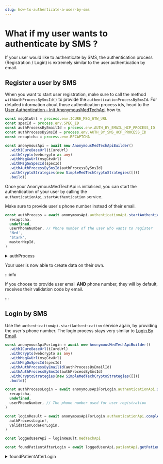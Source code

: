 ```yaml
---
slug: how-to-authenticate-a-user-by-sms
---
```

# What if my user wants to authenticate by SMS ?

If your user would like to authenticate by SMS, the authentication process (Registration / Login) is extremely similar to the user authentication by email.

## Register a user by SMS
When you want to start user registration, make sure to call the method `withAuthProcessBySmsId()` to provide the 
`authenticationProcessBySmsId`. For detailed information about those authentication process ids, head to 
the [User Authentication - Init AnonymousMedTechApi](/{{sdk}}/how-to/how-to-authenticate-a-user/how-to-authenticate-a-user#init-anonymousmedtechapi) how to.

<!-- file://code-samples/{{sdk}}/how-to/authenticate-user-by-sms/index.mts snippet:Instantiate AnonymousMedTech API-->
```typescript
const msgGtwUrl = process.env.ICURE_MSG_GTW_URL
const specId = process.env.SPEC_ID
const authProcessByEmailId = process.env.AUTH_BY_EMAIL_HCP_PROCESS_ID
const authProcessBySmsId = process.env.AUTH_BY_SMS_HCP_PROCESS_ID
const recaptcha = process.env.RECAPTCHA

const anonymousApi = await new AnonymousMedTechApiBuilder()
  .withICureBaseUrl(iCureUrl)
  .withCrypto(webcrypto as any)
  .withMsgGwUrl(msgGtwUrl)
  .withMsgGwSpecId(specId)
  .withAuthProcessBySmsId(authProcessBySmsId)
  .withCryptoStrategies(new SimpleMedTechCryptoStrategies([]))
  .build()
```

Once your AnonymousMedTechApi is initialised, you can start the authentication of your user by calling the 
`authenticationApi.startAuthentication` service. 

Make sure to provide user's phone number instead of their email. 

<!-- file://code-samples/{{sdk}}/how-to/authenticate-user-by-sms/index.mts snippet:Start Authentication Process By SMS-->
```typescript
const authProcess = await anonymousApi.authenticationApi.startAuthentication(
  recaptcha,
  undefined,
  userPhoneNumber, // Phone number of the user who wants to register
  'Ned',
  'Stark',
  masterHcpId,
)
```
<!-- output://code-samples/{{sdk}}/how-to/authenticate-user-by-sms/authProcess.txt -->
<details>
<summary>authProcess</summary>

```json
{
  "requestId": "f238b4eb-6389-439f-a966-dc4384fa8c8d",
  "login": "+32778028653",
  "bypassTokenCheck": false
}
```
</details>

Your user is now able to create data on their own. 

:::info

If you choose to provide user email **AND** phone number, they will by default, receives their validation code by email.

:::

## Login by SMS
Use the `authenticationApi.startAuthentication` service again, by providing the user's phone number. The login process 
stays very similar to [Login By Email](/{{sdk}}/how-to/how-to-authenticate-a-user/how-to-authenticate-a-user#regenerate-the-credentials-for-a-user). 

<!-- file://code-samples/{{sdk}}/how-to/authenticate-user-by-sms/index.mts snippet:Login by SMS-->
```typescript
const anonymousApiForLogin = await new AnonymousMedTechApiBuilder()
  .withICureBaseUrl(iCureUrl)
  .withCrypto(webcrypto as any)
  .withMsgGwUrl(msgGtwUrl)
  .withMsgGwSpecId(specId)
  .withAuthProcessByEmailId(authProcessByEmailId)
  .withAuthProcessBySmsId(authProcessBySmsId)
  .withCryptoStrategies(new SimpleMedTechCryptoStrategies([]))
  .build()

const authProcessLogin = await anonymousApiForLogin.authenticationApi.startAuthentication(
  recaptcha,
  undefined,
  userPhoneNumber, // The phone number used for user registration
)
```

<!-- file://code-samples/{{sdk}}/how-to/authenticate-user-by-sms/index.mts snippet:Complete login authentication process-->
```typescript
const loginResult = await anonymousApiForLogin.authenticationApi.completeAuthentication(
  authProcessLogin!,
  validationCodeForLogin,
)

const loggedUserApi = loginResult.medTechApi

const foundPatientAfterLogin = await loggedUserApi.patientApi.getPatient(createdPatient.id)
```
<!-- output://code-samples/{{sdk}}/how-to/authenticate-user-by-sms/foundPatientAfterLogin.txt -->
<details>
<summary>foundPatientAfterLogin</summary>

```json
{
  "id": "c05bfb27-bac9-4117-ba51-ec44bd96e4f1",
  "languages": [],
  "active": true,
  "parameters": {},
  "rev": "1-9c712757738ccdabf7da0638968e0262",
  "created": 1679997692519,
  "modified": 1679997692519,
  "author": "169f7a83-3aa0-4722-8914-5b9b8bfbcaee",
  "responsible": "16f68184-5547-4fa9-ad84-5c46e57b9cbb",
  "firstName": "Robb",
  "lastName": "Stark",
  "note": "You must keep one's head",
  "identifiers": [],
  "labels": {},
  "codes": {},
  "names": [
    {
      "firstNames": [
        "Robb"
      ],
      "prefix": [],
      "suffix": [],
      "lastName": "Stark",
      "text": "Stark Robb",
      "use": "official"
    }
  ],
  "addresses": [],
  "gender": "male",
  "birthSex": "unknown",
  "mergedIds": {},
  "deactivationReason": "none",
  "personalStatus": "unknown",
  "partnerships": [],
  "patientHealthCareParties": [],
  "patientProfessions": [],
  "properties": {},
  "systemMetaData": {
    "hcPartyKeys": {},
    "privateKeyShamirPartitions": {},
    "aesExchangeKeys": {},
    "transferKeys": {},
    "encryptedSelf": "Xou8KoD+S9Aza9AHKxqNmtQloAUkUe/EIF/XPKmOMu8EBOdPHvGf+cv9ionMEa9brYP+h6n66ACyyLTMHs0dIg==",
    "secretForeignKeys": [],
    "cryptedForeignKeys": {},
    "delegations": {
      "16f68184-5547-4fa9-ad84-5c46e57b9cbb": {}
    },
    "encryptionKeys": {
      "16f68184-5547-4fa9-ad84-5c46e57b9cbb": {}
    }
  }
}
```
</details>
